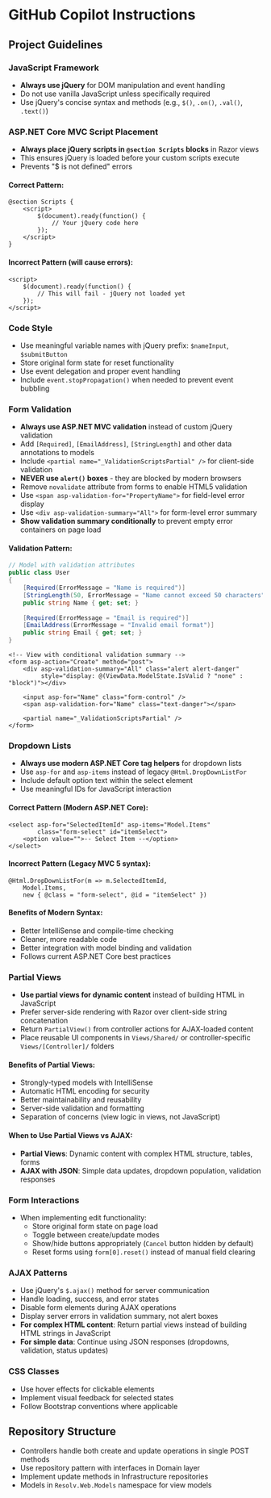 # GitHub Copilot Instructions

## Project Guidelines

### JavaScript Framework
- **Always use jQuery** for DOM manipulation and event handling
- Do not use vanilla JavaScript unless specifically required
- Use jQuery's concise syntax and methods (e.g., `$()`, `.on()`, `.val()`, `.text()`)

### ASP.NET Core MVC Script Placement
- **Always place jQuery scripts in `@section Scripts` blocks** in Razor views
- This ensures jQuery is loaded before your custom scripts execute
- Prevents "$ is not defined" errors

#### Correct Pattern:
```razor
@section Scripts {
    <script>
        $(document).ready(function() {
            // Your jQuery code here
        });
    </script>
}
```

#### Incorrect Pattern (will cause errors):
```razor
<script>
    $(document).ready(function() {
        // This will fail - jQuery not loaded yet
    });
</script>
```

### Code Style
- Use meaningful variable names with jQuery prefix: `$nameInput`, `$submitButton`
- Store original form state for reset functionality
- Use event delegation and proper event handling
- Include `event.stopPropagation()` when needed to prevent event bubbling

### Form Validation
- **Always use ASP.NET MVC validation** instead of custom jQuery validation
- Add `[Required]`, `[EmailAddress]`, `[StringLength]` and other data annotations to models
- Include `<partial name="_ValidationScriptsPartial" />` for client-side validation
- **NEVER use `alert()` boxes** - they are blocked by modern browsers
- Remove `novalidate` attribute from forms to enable HTML5 validation
- Use `<span asp-validation-for="PropertyName">` for field-level error display
- Use `<div asp-validation-summary="All">` for form-level error summary
- **Show validation summary conditionally** to prevent empty error containers on page load

#### Validation Pattern:
```csharp
// Model with validation attributes
public class User
{
    [Required(ErrorMessage = "Name is required")]
    [StringLength(50, ErrorMessage = "Name cannot exceed 50 characters")]
    public string Name { get; set; }
    
    [Required(ErrorMessage = "Email is required")]
    [EmailAddress(ErrorMessage = "Invalid email format")]
    public string Email { get; set; }
}
```

```razor
<!-- View with conditional validation summary -->
<form asp-action="Create" method="post">
    <div asp-validation-summary="All" class="alert alert-danger"
         style="display: @(ViewData.ModelState.IsValid ? "none" : "block")"></div>
    
    <input asp-for="Name" class="form-control" />
    <span asp-validation-for="Name" class="text-danger"></span>
    
    <partial name="_ValidationScriptsPartial" />
</form>
```

### Dropdown Lists
- **Always use modern ASP.NET Core tag helpers** for dropdown lists
- Use `asp-for` and `asp-items` instead of legacy `@Html.DropDownListFor`
- Include default option text within the select element
- Use meaningful IDs for JavaScript interaction

#### Correct Pattern (Modern ASP.NET Core):
```razor
<select asp-for="SelectedItemId" asp-items="Model.Items" 
        class="form-select" id="itemSelect">
    <option value="">-- Select Item --</option>
</select>
```

#### Incorrect Pattern (Legacy MVC 5 syntax):
```razor
@Html.DropDownListFor(m => m.SelectedItemId, 
    Model.Items, 
    new { @class = "form-select", @id = "itemSelect" })
```

#### Benefits of Modern Syntax:
- Better IntelliSense and compile-time checking
- Cleaner, more readable code
- Better integration with model binding and validation
- Follows current ASP.NET Core best practices

### Partial Views
- **Use partial views for dynamic content** instead of building HTML in JavaScript
- Prefer server-side rendering with Razor over client-side string concatenation
- Return `PartialView()` from controller actions for AJAX-loaded content
- Place reusable UI components in `Views/Shared/` or controller-specific `Views/[Controller]/` folders

#### Benefits of Partial Views:
- Strongly-typed models with IntelliSense
- Automatic HTML encoding for security
- Better maintainability and reusability
- Server-side validation and formatting
- Separation of concerns (view logic in views, not JavaScript)

#### When to Use Partial Views vs AJAX:
- **Partial Views**: Dynamic content with complex HTML structure, tables, forms
- **AJAX with JSON**: Simple data updates, dropdown population, validation responses

### Form Interactions
- When implementing edit functionality:
  - Store original form state on page load
  - Toggle between create/update modes
  - Show/hide buttons appropriately (`Cancel` button hidden by default)
  - Reset forms using `form[0].reset()` instead of manual field clearing

### AJAX Patterns
- Use jQuery's `$.ajax()` method for server communication
- Handle loading, success, and error states
- Disable form elements during AJAX operations
- Display server errors in validation summary, not alert boxes
- **For complex HTML content**: Return partial views instead of building HTML strings in JavaScript
- **For simple data**: Continue using JSON responses (dropdowns, validation, status updates)

### CSS Classes
- Use hover effects for clickable elements
- Implement visual feedback for selected states
- Follow Bootstrap conventions where applicable

## Repository Structure
- Controllers handle both create and update operations in single POST methods
- Use repository pattern with interfaces in Domain layer
- Implement update methods in Infrastructure repositories
- Models in `Resolv.Web.Models` namespace for view models